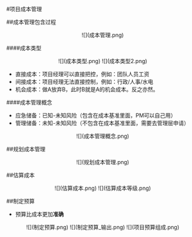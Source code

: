 #项目成本管理

##成本管理包含过程
<div align=center>
![](成本管理.png)
</div>

####成本类型
<div align=center>
![](成本类型.png)
![](成本类型2.png)
</div>

  * 直接成本：项目经理可以直接把控，例如：团队人员工资
  * 间接成本：项目经理无法直接控制，例如：行政/人事/水电
  * 机会成本：做A放弃B，此时B就是A的机会成本。反之亦然。

####成本管理概念
  * 应急储备：已知-未知风险（包含在成本基准里面，PM可以自己用）
  * 管理储备：未知-未知风险（不包含在成本基准里面，需要去管理层申请）
<div align=center>
![](成本管理概念.png)
</div>

##规划成本管理

<div align=center>
![](规划成本管理.png)
</div>

##估算成本

<div align=center>
![](估算成本.png)
![](估算成本等级.png)
</div>

##制定预算
  * 预算比成本更加**准确**
<div align=center>
![](制定预算.png)
![](制定预算_输出.png)
![](项目预算组成.png)
</div>

